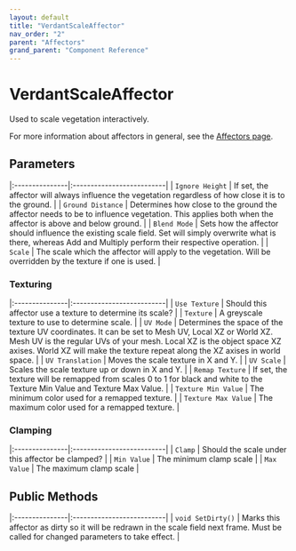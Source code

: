 ```yaml
---
layout: default
title: "VerdantScaleAffector"
nav_order: "2"
parent: "Affectors"
grand_parent: "Component Reference"
---
```


# VerdantScaleAffector
Used to scale vegetation interactively. 

For more information about affectors in general, see the [Affectors page](index.html). 

## Parameters

|:---------------|:--------------------------|
| `Ignore Height` | If set, the affector will always influence the vegetation regardless of how close it is to the ground.  |
| `Ground Distance` | Determines how close to the ground the affector needs to be to influence vegetation. This applies both when the affector is above and below ground. |
| `Blend Mode` | Sets how the affector should influence the existing scale field. Set will simply overwrite what is there, whereas Add and Multiply perform their respective operation. |
| `Scale` | The scale which the affector will apply to the vegetation. Will be overridden by the texture if one is used. |

### Texturing

|:---------------|:--------------------------|
| `Use Texture` | Should this affector use a texture to determine its scale? |
| `Texture` | A greyscale texture to use to determine scale. |
| `UV Mode` | Determines the space of the texture UV coordinates. It can be set to Mesh UV, Local XZ or World XZ. Mesh UV is the regular UVs of your mesh. Local XZ is the object space XZ axises. World XZ will make the texture repeat along the XZ axises in world space. |
| `UV Translation` | Moves the scale texture in X and Y. |
| `UV Scale` | Scales the scale texture up or down in X and Y. |
| `Remap Texture` | If set, the texture will be remapped from scales 0 to 1 for black and white to the Texture Min Value and Texture Max Value.  |
| `Texture Min Value` | The minimum color used for a remapped texture. |
| `Texture Max Value` | The maximum color used for a remapped texture. |

### Clamping

|:---------------|:--------------------------|
| `Clamp` | Should the scale under this affector be clamped? |
| `Min Value` | The minimum clamp scale |
| `Max Value` | The maximum clamp scale |

## Public Methods

|:---------------|:--------------------------|
| `void SetDirty()` | Marks this affector as dirty so it will be redrawn in the scale field next frame. Must be called for changed parameters to take effect. |


